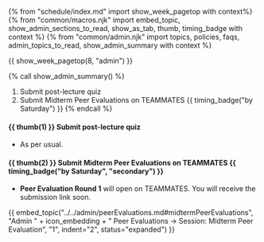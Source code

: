{% from "schedule/index.md" import show_week_pagetop with context%}
{% from "common/macros.njk" import embed_topic, show_admin_sections_to_read, show_as_tab, thumb, timing_badge with context %}
{% from "common/admin.njk" import topics, policies, faqs, admin_topics_to_read, show_admin_summary with context %}

{{ show_week_pagetop(8, "admin") }}

{% call show_admin_summary() %}
1. Submit post-lecture quiz
1. Submit Midterm Peer Evaluations on TEAMMATES {{ timing_badge("by Saturday") }}
{% endcall %}

<div id="additional">

#### {{ thumb(1) }} Submit post-lecture quiz

* As per usual.

#### {{ thumb(2) }} Submit Midterm Peer Evaluations on TEAMMATES {{ timing_badge("by Saturday", "secondary") }}

* **Peer Evaluation Round 1** will open on TEAMMATES. You will receive the submission link soon.

{{ embed_topic("../../admin/peerEvaluations.md#midtermPeerEvaluations", "Admin " + icon_embedding + " Peer Evaluations → Session: Midterm Peer Evaluation", "1", indent="2", status="expanded") }}

</div>
